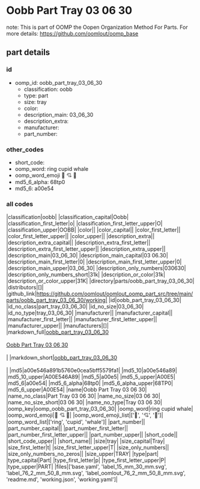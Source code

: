 # Oobb Part Tray 03 06 30  

note: This is part of OOMP the Oopen Organization Method For Parts. For more details: https://github.com/oomlout/oomp_base

##  part details





### id
* oomp_id: oobb_part_tray_03_06_30
  * classification: oobb
  * type: part
  * size: tray
  * color: 
  * description_main: 03_06_30
  * description_extra: 
  * manufacturer: 
  * part_number: 

### other_codes
* short_code: 
* oomp_word: ring cupid whale
* oomp_word_emoji :ring: :cupid: :whale:
* md5_6_alpha: 68tp0
* md5_6: a00e54

### all codes 
|classification|oobb|
|classification_capital|Oobb|
|classification_first_letter|o|
|classification_first_letter_upper|O|
|classification_upper|OOBB|
|color||
|color_capital||
|color_first_letter||
|color_first_letter_upper||
|color_upper||
|description_extra||
|description_extra_capital||
|description_extra_first_letter||
|description_extra_first_letter_upper||
|description_extra_upper||
|description_main|03_06_30|
|description_main_capital|03 06.30|
|description_main_first_letter|0|
|description_main_first_letter_upper|0|
|description_main_upper|03_06_30|
|description_only_numbers|030630|
|description_only_numbers_short|31k|
|description_or_color|31k|
|description_or_color_upper|31K|
|directory|parts/oobb_part_tray_03_06_30|
|distributors|[]|
|github_link|https://github.com/oomlout/oomlout_oomp_part_src/tree/main/parts/oobb_part_tray_03_06_30/working|
|id|oobb_part_tray_03_06_30|
|id_no_class|part_tray_03_06_30|
|id_no_size|03_06_30|
|id_no_type|tray_03_06_30|
|manufacturer||
|manufacturer_capital||
|manufacturer_first_letter||
|manufacturer_first_letter_upper||
|manufacturer_upper||
|manufacturers|[]|
|markdown_full|[oobb_part_tray_03_06_30](https://github.com/oomlout/oomlout_oomp_part_src/tree/main/parts/oobb_part_tray_03_06_30/working)<br>[](https://github.com/oomlout/oomlout_oomp_part_src/tree/main/parts/oobb_part_tray_03_06_30/working)<br>[Oobb Part Tray 03 06 30](https://github.com/oomlout/oomlout_oomp_part_src/tree/main/parts/oobb_part_tray_03_06_30/working)<br><br>|
|markdown_short|[oobb_part_tray_03_06_30](https://github.com/oomlout/oomlout_oomp_part_src/tree/main/parts/oobb_part_tray_03_06_30/working)<br><br>|
|md5|a00e546a891b5760e0cea5bff5579fa1|
|md5_10|a00e546a89|
|md5_10_upper|A00E546A89|
|md5_5|a00e5|
|md5_5_upper|A00E5|
|md5_6|a00e54|
|md5_6_alpha|68tp0|
|md5_6_alpha_upper|68TP0|
|md5_6_upper|A00E54|
|name|Oobb Part Tray 03 06 30|
|name_no_class|Part Tray 03 06 30|
|name_no_size|03 06 30|
|name_no_size_short|03 06 30|
|name_no_type|Tray 03 06 30|
|oomp_key|oomp_oobb_part_tray_03_06_30|
|oomp_word|ring cupid whale|
|oomp_word_emoji|:ring: :cupid: :whale:|
|oomp_word_emoji_list|[':ring:', ':cupid:', ':whale:']|
|oomp_word_list|['ring', 'cupid', 'whale']|
|part_number||
|part_number_capital||
|part_number_first_letter||
|part_number_first_letter_upper||
|part_number_upper||
|short_code||
|short_code_upper||
|short_name||
|size|tray|
|size_capital|Tray|
|size_first_letter|t|
|size_first_letter_upper|T|
|size_only_numbers||
|size_only_numbers_no_zeros||
|size_upper|TRAY|
|type|part|
|type_capital|Part|
|type_first_letter|p|
|type_first_letter_upper|P|
|type_upper|PART|
|files|['base.yaml', 'label_15_mm_30_mm.svg', 'label_76_2_mm_50_8_mm.svg', 'label_oomlout_76_2_mm_50_8_mm.svg', 'readme.md', 'working.json', 'working.yaml']|
